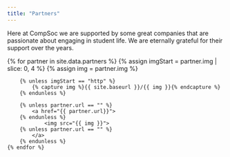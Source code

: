 ```yaml
---
title: "Partners"
---
```


Here at CompSoc we are supported by some great companies that are passionate about engaging in student life.
We are eternally grateful for their support over the years.

<div class="partners">
	{% for partner in site.data.partners %}
		{% assign imgStart = partner.img | slice: 0, 4 %}
		{% assign img = partner.img %}

		{% unless imgStart == "http" %}
			{% capture img %}{{ site.baseurl }}/{{ img }}{% endcapture %}
		{% endunless %}

		{% unless partner.url == "" %}
			<a href="{{ partner.url}}">
		{% endunless %}
				<img src="{{ img }}">
		{% unless partner.url == "" %}
			</a>
		{% endunless %}
	{% endfor %}
</div>
